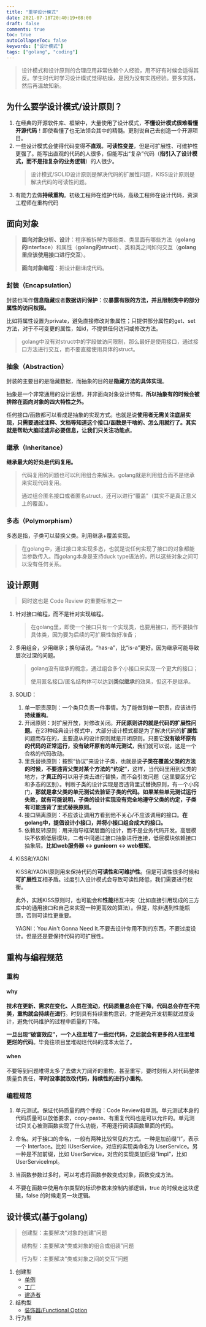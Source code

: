 ```yaml
---
title: "重学设计模式"
date: 2021-07-18T20:40:19+08:00
draft: false
comments: true
toc: true
autoCollapseToc: false
keywords: ["设计模式"]
tags: ["golang", "coding"]
---
```


> 设计模式和设计原则的合理应用非常依赖个人经验，用不好有时候会适得其反。学生时代时学习设计模式觉得枯燥，是因为没有实践经验。要多实践，然后再温故知新。

## 为什么要学设计模式/设计原则？

1. 在经典的开源软件库、框架中，大量使用了设计模式，**不懂设计模式很难看懂开源代码**！即使看懂了也无法领会其中的精髓。更别说自己去创造一个开源项目。
2. 一些设计模式会使得代码变得**不直观**，**可读性变差**，但是可扩展性、可维护性更强了。能写出直观的代码的人很多，但能写出“复杂”代码（**指引入了设计模式，而不是指复杂的业务逻辑**）的人很少。
    > 设计模式/SOLID设计原则是解决代码的扩展性问题，KISS设计原则是解决代码的可读性问题。
3. 有能力去做**持续重构**。初级工程师在维护代码，高级工程师在设计代码，资深工程师在重构代码

## 面向对象

> **面向对象分析、设计**：程序被拆解为哪些类、类里面有哪些方法（**golang的interface**）和属性（**golang的struct**）、类和类之间如何交互（**golang里应该使用接口进行交互**）。
>
> **面向对象编程**：把设计翻译成代码。

### 封装（Encapsulation）

封装也叫作**信息隐藏**或者**数据访问保护**：仅**暴露有限的方法，并且限制类中的部分属性的访问权限。**

比如将属性设置为private，避免直接修改对象属性；只提供部分属性的get、set方法，对于不可变更的属性，如id，不提供任何访问或修改方法。

> golang中没有对struct中的字段做访问限制，那么最好是使用接口，通过接口方法进行交互，而不要直接使用具体的struct。

### 抽象（Abstraction）

封装的主要目的是隐藏数据，而抽象的目的是**隐藏方法的具体实现**。

抽象是一个非常通用的设计思想，并非面向对象设计特有。**所以抽象有的时候会被排除在面向对象的四大特性之外。**

任何接口/函数都可以看成是抽象的实现方式。也就是说**使用者无需关注底层实现，只需要通过注释、文档等知道这个接口/函数是干啥的、怎么用就行了。其实就是帮助大脑过滤非必要信息，让我们只关注功能点**。

### 继承（Inheritance）

**继承最大的好处是代码复用。**

> 代码复用的问题也可以利用组合来解决。golang就是利用组合而不是继承来实现代码复用。
>
> 通过组合匿名接口或者匿名struct，还可以进行“覆盖”（其实不是真正意义上的覆盖）。

### 多态（Polymorphism）

多态是指，子类可以替换父类。利用继承+覆盖实现。

> 在golang中，通过接口来实现多态，也就是说任何实现了接口的对象都能当参数传入。而golang本身是支持duck type语法的，所以这些对象之间可以没有任何关系。

## 设计原则

> 同时这也是 Code Review 的重要标准之一

1. 针对接口编程，而不是针对实现编程。

   > 在golang里，即使一个接口只有一个实现类，也要用接口，而不要操作具体类，因为要为后续的可扩展性做好准备；

2. 多用组合，少用继承；换句话说，“has-a”，比“is-a”更好。因为继承可能导致层次过深的问题。

   > golang没有继承的概念，通过组合多个小接口来实现一个更大的接口；
   >
   >使用匿名接口/匿名结构体可以达到**类似继承**的效果，但这不是继承。

3. SOLID：
   1. 单一职责原则：一个类只负责一件事情。为了能做到单一职责，应该进行**持续重构**。
   2. 开闭原则：对扩展开放，对修改关闭。**开闭原则讲的就是代码的扩展性问题**。在23种经典设计模式中，大部分设计模式都是为了解决代码的**扩展性**问题而存在的，主要遵从的设计原则就是开闭原则。只要它**没有破坏原有的代码的正常运行，没有破坏原有的单元测试**，我们就可以说，这是一个合格的代码改动。
   3. 里氏替换原则：按照“协议”来设计子类，也就是说**子类在覆盖父类的方法的时候，不要违背父类对某个方法的“约定”**，这样，当代码里用到父类的地方，才**真正的**可以用子类去进行替换，而不会引发问题（这里要区分它和多态的区别）。判断子类的设计实现是否违背里式替换原则，有一个小窍门，**那就是拿父类的单元测试去验证子类的代码。如果某些单元测试运行失败，就有可能说明，子类的设计实现没有完全地遵守父类的约定，子类有可能违背了里式替换原则。**
   4. 接口隔离原则：不应该让调用方看到他不关心/不应该调用的接口。**在golang中，提倡设计小接口，并将小接口组合成大的接口。**
   5. 依赖反转原则：用来指导框架层面的设计，而不是业务代码开发。高层模块不依赖低层模块，二者中间通过接口抽象进行连接，低层模块依赖接口抽象层。**比如web服务器 <-> gunicorn <-> web框架**。

4. KISS和YAGNI

   KISS和YAGNI原则用来保持代码的**可读性和可维护性**。但是可读性很多时候和**可扩展性**互相矛盾。过度引入设计模式会导致可读性降低，我们需要进行权衡。

   此外，实践KISS原则时，也可能会和**性能**相互冲突（比如直接引用现成的三方库中的通用接口和自己来实现一种更高效的算法）。但是，除非遇到性能瓶颈，否则可读性更重要。

   YAGNI：You Ain't Gonna Need It.不要去设计你用不到的东西，不要过度设计。但是还是要保持代码的可扩展性。

## 重构与编程规范

### 重构

#### why

**技术在更新、需求在变化、人员在流动，代码质量总会在下降，代码总会存在不完美，重构就会持续在进行**。时刻具有持续重构意识，才能避免开发初期就过度设计，避免代码维护的过程中质量的下降。

**一旦出现“破窗效应”，一个人往里堆了一些烂代码，之后就会有更多的人往里堆更烂的代码**。毕竟往项目里堆砌烂代码的成本太低了。

#### when

不要等到问题堆得太多了去做大刀阔斧的重构，甚至重写，要时刻有人对代码整体质量负责任，**平时没事就改改代码，持续性的进行小重构**。

### 编程规范

1. 单元测试。保证代码质量的两个手段：Code Review和单测。单元测试本身的代码质量可以放低要求，copy-paste、有重复代码也是可以允许的。单元测试只关心被测函数实现了什么功能，不用逐行阅读函数里面的代码。

2. 命名。对于接口的命名，一般有两种比较常见的方式。一种是加前缀“I”，表示一个 Interface。比如 IUserService，对应的实现类命名为 UserService。另一种是不加前缀，比如 UserService，对应的实现类加后缀“Impl”，比如 UserServiceImpl。

3. 当函数参数过多时，可以考虑将函数参数变成对象，函数变成方法。

4. 不要在函数中使用布尔类型的标识参数来控制内部逻辑，true 的时候走这块逻辑，false 的时候走另一块逻辑。

## 设计模式(基于golang)

> 创建型：主要解决“对象的创建”问题
>
> 结构型：主要解决“类或对象的组合或组装”问题
>
> 行为型：主要解决“类或对象之间的交互”问题

1. 创建型
   * [单例](https://github.com/cvvz/go-design-pattern/tree/master/golang/singleton)
   * [工厂](https://github.com/cvvz/go-design-pattern/tree/master/golang/factory)
   * [建造者](https://github.com/cvvz/go-design-pattern/tree/master/golang/builder)
2. 结构型
   * [装饰器/Functional Option](https://github.com/cvvz/go-design-pattern/tree/master/golang/decorator)
3. 行为型
